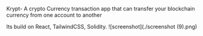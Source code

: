 Krypt- A crypto Currency transaction app that can transfer your blockchain currency from one account to another

Its build on React, TailwindCSS, Solidity.
 ![screenshot](./screenshot (9).png)
